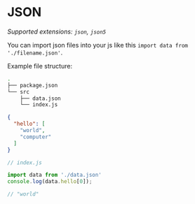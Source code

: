 # JSON

_Supported extensions: `json`, `json5`_

You can import json files into your js like this `import data from './filename.json'`.

Example file structure:
```bash
.
├── package.json
└── src
    ├── data.json
    └── index.js
```

```json
{
  "hello": [
    "world",
    "computer"
  ]
}
```

```js
// index.js

import data from './data.json'
console.log(data.hello[0]);

// "world"
```
